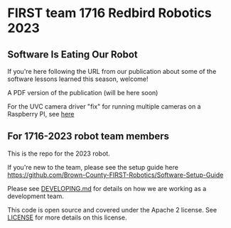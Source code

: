 # FIRST team 1716 Redbird Robotics 2023

## Software Is Eating Our Robot
If you're here following the URL from our publication about some of the software lessons learned this season, welcome!

A PDF version of the publication (will be here soon)

For the UVC camera driver "fix" for running multiple cameras on a Raspberry PI, see [here](uvc_patch)



## For 1716-2023 robot team members

This is the repo for the 2023 robot.

If you're new to the team, please see the setup guide here
https://github.com/Brown-County-FIRST-Robotics/Software-Setup-Guide

Please see [DEVELOPING.md](DEVELOPING.md) for details on how we are working as a development team.

This code is open source and covered under the Apache 2 license. See [LICENSE](LICENSE) for more details on this license.

